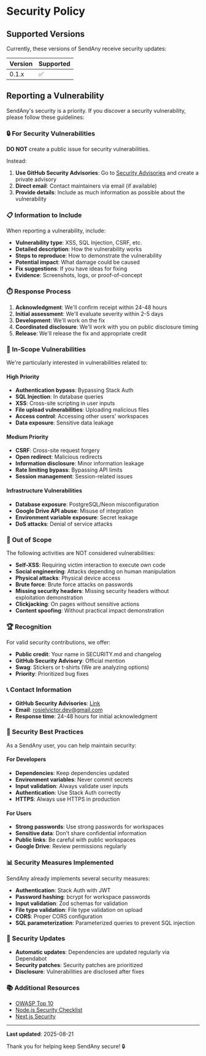 # Security Policy

## Supported Versions

Currently, these versions of SendAny receive security updates:

| Version | Supported          |
| ------- | ------------------ |
| 0.1.x   | :white_check_mark: |

## Reporting a Vulnerability

SendAny's security is a priority. If you discover a security vulnerability, please follow these guidelines:

### 🔒 For Security Vulnerabilities

**DO NOT** create a public issue for security vulnerabilities.

Instead:

1. **Use GitHub Security Advisories**: Go to [Security Advisories](https://github.com/misterioso013/sendany/security/advisories/new) and create a private advisory
2. **Direct email**: Contact maintainers via email (if available)
3. **Provide details**: Include as much information as possible about the vulnerability

### 📋 Information to Include

When reporting a vulnerability, include:

- **Vulnerability type**: XSS, SQL Injection, CSRF, etc.
- **Detailed description**: How the vulnerability works
- **Steps to reproduce**: How to demonstrate the vulnerability
- **Potential impact**: What damage could be caused
- **Fix suggestions**: If you have ideas for fixing
- **Evidence**: Screenshots, logs, or proof-of-concept

### ⏱️ Response Process

1. **Acknowledgment**: We'll confirm receipt within 24-48 hours
2. **Initial assessment**: We'll evaluate severity within 2-5 days
3. **Development**: We'll work on the fix
4. **Coordinated disclosure**: We'll work with you on public disclosure timing
5. **Release**: We'll release the fix and appropriate credit

### 🎯 In-Scope Vulnerabilities

We're particularly interested in vulnerabilities related to:

#### High Priority
- **Authentication bypass**: Bypassing Stack Auth
- **SQL Injection**: In database queries
- **XSS**: Cross-site scripting in user inputs
- **File upload vulnerabilities**: Uploading malicious files
- **Access control**: Accessing other users' workspaces
- **Data exposure**: Sensitive data leakage

#### Medium Priority
- **CSRF**: Cross-site request forgery
- **Open redirect**: Malicious redirects
- **Information disclosure**: Minor information leakage
- **Rate limiting bypass**: Bypassing API limits
- **Session management**: Session-related issues

#### Infrastructure Vulnerabilities
- **Database exposure**: PostgreSQL/Neon misconfiguration
- **Google Drive API abuse**: Misuse of integration
- **Environment variable exposure**: Secret leakage
- **DoS attacks**: Denial of service attacks

### 🚫 Out of Scope

The following activities are NOT considered vulnerabilities:

- **Self-XSS**: Requiring victim interaction to execute own code
- **Social engineering**: Attacks depending on human manipulation
- **Physical attacks**: Physical device access
- **Brute force**: Brute force attacks on passwords
- **Missing security headers**: Missing security headers without exploitation demonstration
- **Clickjacking**: On pages without sensitive actions
- **Content spoofing**: Without practical impact demonstration

### 🏆 Recognition

For valid security contributions, we offer:

- **Public credit**: Your name in SECURITY.md and changelog
- **GitHub Security Advisory**: Official mention
- **Swag**: Stickers or t-shirts (We are analyzing options)
- **Priority**: Prioritized bug fixes

### 📞 Contact Information

- **GitHub Security Advisories**: [Link](https://github.com/misterioso013/sendany/security/advisories/new)
- **Email**: rosielvictor.dev@gmail.com
- **Response time**: 24-48 hours for initial acknowledgment

### 🔐 Security Best Practices

As a SendAny user, you can help maintain security:

#### For Developers
- **Dependencies**: Keep dependencies updated
- **Environment variables**: Never commit secrets
- **Input validation**: Always validate user inputs
- **Authentication**: Use Stack Auth correctly
- **HTTPS**: Always use HTTPS in production

#### For Users
- **Strong passwords**: Use strong passwords for workspaces
- **Sensitive data**: Don't share confidential information
- **Public links**: Be careful with public workspaces
- **Google Drive**: Review permissions regularly

### 📊 Security Measures Implemented

SendAny already implements several security measures:

- **Authentication**: Stack Auth with JWT
- **Password hashing**: bcrypt for workspace passwords
- **Input validation**: Zod schemas for validation
- **File type validation**: File type validation on upload
- **CORS**: Proper CORS configuration
- **SQL parameterization**: Parameterized queries to prevent SQL injection

### 🔄 Security Updates

- **Automatic updates**: Dependencies are updated regularly via Dependabot
- **Security patches**: Security patches are prioritized
- **Disclosure**: Vulnerabilities are disclosed after fixes

### 📚 Additional Resources

- [OWASP Top 10](https://owasp.org/www-project-top-ten/)
- [Node.js Security Checklist](https://blog.risingstack.com/node-js-security-checklist/)
- [Next.js Security](https://nextjs.org/blog/security-nextjs-server-components-actions)

---

**Last updated**: 2025-08-21

Thank you for helping keep SendAny secure! 🔒
